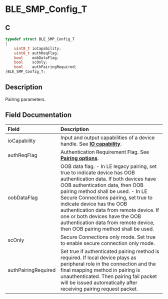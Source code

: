 # BLE_SMP_Config_T

## C

```c
typedef struct BLE_SMP_Config_T
{
    uint8_t ioCapability;
    uint8_t authReqFlag;
    bool    oobDataFlag;
    bool    scOnly;
    bool    authPairingRequired;
}BLE_SMP_Config_T;
```

## Description

Pairing parameters.


## Field Documentation

|Field|Description|
|:---|:---|
|ioCapability|Input and output capabilities of a device handle. See **[IO capability](GUID-805B05C3-A591-4CB9-B131-C5600D129ECD.md)**.|
|authReqFlag|Authentication Requirement Flag. See **[Pairing options](GUID-18C06DA4-1B84-4764-8D8B-2AF416ADE471.md)**.|
|oobDataFlag|OOB data flag.                                                                              - In LE legacy pairing, set true to indicate device has OOB authentication data.                                                                             If both devices have OOB authentication data, then OOB pairing method shall be used.                                                                             - In LE Secure Connections pairing, set true to indicate device has the OOB authentication data from remote device.                                                                             If one or both devices have the OOB authentication data from remote device, then OOB pairing method shall be used.|
|scOnly|Secure Connections only mode. Set true to enable secure connection only mode.|
|authPairingRequired|Set true if authenticated pairing method is required. If local device plays as peripheral role in the connection and the final mapping method in pairing is unauthenticated.  Then pairing fail packet will be issued automatically after receiving pairing request packet.|
